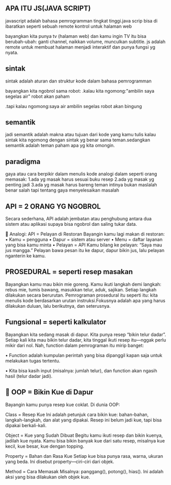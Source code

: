 ## APA ITU JS(JAVA SCRIPT)

javascript adalah bahasa pemrogramman tingkat tinggi.java scrip bisa di ibaratkan seperti sebuah remote kontrol untuk halaman web

bayangkan kita punya tv (halaman web) dan kamu ingin TV itu bisa berubah-ubah: ganti channel, naikkan volume, munculkan subtitle. js adalah remote untuk membuat halaman menjadi interaktif dan punya fungsi yg nyata.

## sintak

sintak adalah aturan dan struktur kode dalam bahasa pemrogramman

bayangkan kita ngobrol sama robot:
.kalau kita ngomong:"ambilin saya segelas air" robot akan paham

.tapi kalau ngomong:saya air ambilin segelas robot akan bingung

## semantik

jadi semantik adalah makna atau tujuan dari kode yang kamu tulis
kalau sintak kita ngomong dengan sintak yg benar sama teman.sedangkan semantik adalah teman paham apa yg kita omongin.

## paradigma

gaya atau cara berpikir dalam menulis kode
analogi dalam seperti orang memasak:
1.ada yg masak harus sesuai buku resep
2.ada yg masak yg penting jadi
3.ada yg masak harus bareng teman
intinya bukan maslalah benar salah tapi tentang gaya menyelesaikan masalah

## API = 2 ORANG YG NGOBROL

Secara sederhana, API adalah jembatan atau penghubung antara dua sistem atau aplikasi supaya bisa ngobrol dan saling tukar data.

🧃 Analogi: API = Pelayan di Restoran
Bayangin kamu lagi makan di restoran:
• 	Kamu = pengguna
• 	Dapur = sistem atau server
• 	Menu = daftar layanan yang bisa kamu minta
• 	Pelayan = API
Kamu bilang ke pelayan: “Saya mau jus mangga.”
Pelayan bawa pesan itu ke dapur, dapur bikin jus, lalu pelayan nganterin ke kamu.


## PROSEDURAL = seperti resep masakan

Bayangkan kamu mau bikin mie goreng. Kamu ikuti langkah demi langkah: rebus mie, tumis bawang, masukkan telur, aduk, sajikan. Setiap langkah dilakukan secara berurutan.
Pemrograman prosedural itu seperti itu: kita menulis kode berdasarkan urutan instruksi.Fokusnya adalah apa yang harus dilakukan duluan, lalu berikutnya, dan seterusnya.


 ## Fungsional = seperti kalkulator


Bayangkan kita sedang  masak di dapur. Kita punya resep “bikin telur dadar”. Setiap kali kita mau bikin telur dadar, kita tinggal ikuti resep itu—nggak perlu mikir dari nol.
Nah, function dalam pemrograman itu mirip banget:

• 	Function adalah kumpulan perintah yang bisa dipanggil kapan saja untuk melakukan tugas tertentu.
	
• 	Kita bisa kasih input (misalnya: jumlah telur), dan function akan ngasih hasil (telur dadar jadi).

## 🍰 OOP = Bikin Kue di Dapur

Bayangin kamu punya resep kue coklat. Di dunia OOP:

Class = Resep Kue Ini adalah petunjuk cara bikin kue: bahan-bahan, langkah-langkah, dan alat yang dipakai. Resep ini belum jadi kue, tapi bisa dipakai berkali-kali.

Object = Kue yang Sudah Dibuat Begitu kamu ikuti resep dan bikin kuenya, jadilah kue nyata. Kamu bisa bikin banyak kue dari satu resep, misalnya kue kecil, kue besar, kue dengan topping.

Property = Bahan dan Rasa Kue Setiap kue bisa punya rasa, warna, ukuran yang beda. Ini disebut property—ciri-ciri dari objek.

Method = Cara Memasak Misalnya: panggang(), potong(), hias(). Ini adalah aksi yang bisa dilakukan oleh objek kue.
